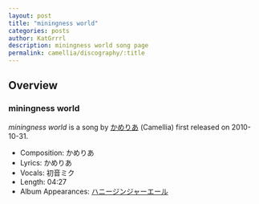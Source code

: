 ```yaml
---
layout: post
title: "miningness world"
categories: posts
author: KatGrrrl
description: miningness world song page
permalink: camellia/discography/:title
---
```


## Overview

### miningness world

*miningness world* is a song by [かめりあ](/camellia) (Camellia) first released on 2010-10-31.

* Composition: かめりあ
* Lyrics: かめりあ
* Vocals: 初音ミク
* Length: 04:27
* Album Appearances: [ハニージンジャーエール](<{% link postsInclude/_posts/camellia/albums/honey-ginjer-ale/2023-12-06-honey-ginjer-ale.md %}>)
